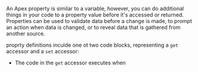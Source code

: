 An Apex property is similar to a variable, however, you can do additional things in your code to a property value before it's accessed or returned. Properties can be used to validate data before a change is made, to prompt an action when data is changed, or to reveal data that is gathered from another source. 

proprty definitions inculde one ot two code blocks, representing a `get` accessor and a `set` accessor:
- The code in the `get` accessor executes when
